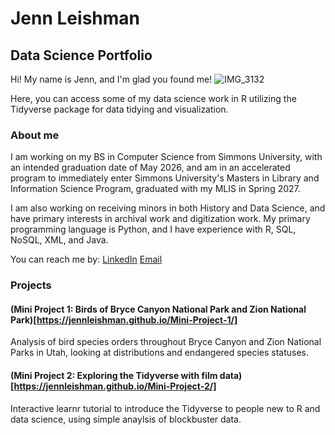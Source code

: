 # Jenn Leishman
## Data Science Portfolio

Hi! My name is Jenn, and I'm glad you found me!
![IMG_3132](https://github.com/user-attachments/assets/b6e5f656-7d14-47d8-8069-23036e852450)

Here, you can access some of my data science work in R utilizing the Tidyverse package for data tidying and visualization. 

### About me

I am working on my BS in Computer Science from Simmons University, with an intended graduation date of May 2026, and am in an accelerated program to immediately enter Simmons University's Masters in Library and Information Science Program, graduated with my MLIS in Spring 2027.

I am also working on receiving minors in both History and Data Science, and have primary interests in archival work and digitization work. My primary programming language is Python, and I have experience with R, SQL, NoSQL, XML, and Java.

You can reach me by:
[LinkedIn](https://www.linkedin.com/in/jenn-leishman-746590333/)
[Email](mailto:jennifermleishman@gmail.com)

### Projects

#### (Mini Project 1: Birds of Bryce Canyon National Park and Zion National Park)[https://jennleishman.github.io/Mini-Project-1/]
Analysis of bird species orders throughout Bryce Canyon and Zion National Parks in Utah, looking at distributions and endangered species statuses.

#### (Mini Project 2: Exploring the Tidyverse with film data)[https://jennleishman.github.io/Mini-Project-2/]
Interactive learnr tutorial to introduce the Tidyverse to people new to R and data science, using simple anaylsis of blockbuster data.



